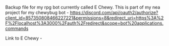 Backup file for my rpg bot currently called E Chewy. 
This is part of my nea project for my chewybug bot - https://discord.com/api/oauth2/authorize?client_id=857350808466227221&permissions=8&redirect_uri=https%3A%2F%2Flocalhost%3A3000%2Fauth%2Fredirect&scope=bot%20applications.commands

Link to E Chewy - 
